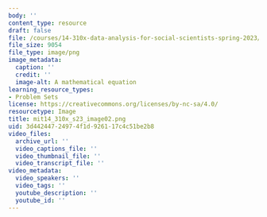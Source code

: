 ```yaml
---
body: ''
content_type: resource
draft: false
file: /courses/14-310x-data-analysis-for-social-scientists-spring-2023/mit14_310x_s23_image02.png
file_size: 9054
file_type: image/png
image_metadata:
  caption: ''
  credit: ''
  image-alt: A mathematical equation
learning_resource_types:
- Problem Sets
license: https://creativecommons.org/licenses/by-nc-sa/4.0/
resourcetype: Image
title: mit14_310x_s23_image02.png
uid: 3d442447-2497-4f1d-9261-17c4c51be2b8
video_files:
  archive_url: ''
  video_captions_file: ''
  video_thumbnail_file: ''
  video_transcript_file: ''
video_metadata:
  video_speakers: ''
  video_tags: ''
  youtube_description: ''
  youtube_id: ''
---
```

